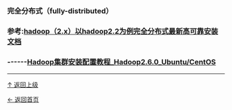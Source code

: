 


### 完全分布式（fully-distributed）
### 参考:[hadoop（2.x）以hadoop2.2为例完全分布式最新高可靠安装文档](http://www.aboutyun.com/thread-7684-1-1.html)
### ------[Hadoop集群安装配置教程_Hadoop2.6.0_Ubuntu/CentOS](http://www.powerxing.com/install-hadoop-cluster/)
 

----
[↑ 返回上级](https://github.com/asin929/linux-software/blob/master/Big-Data/Big-Data.md)

[← 返回首页](https://github.com/asin929/linux-software)

